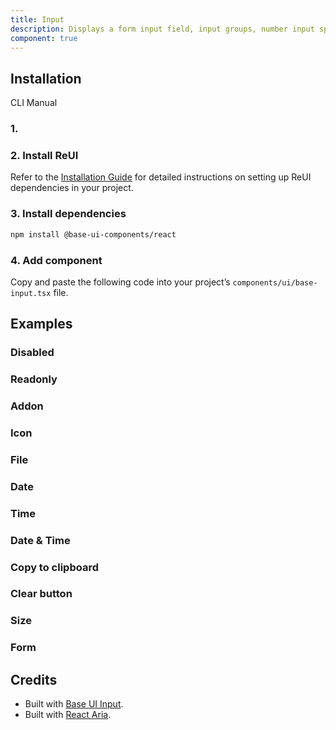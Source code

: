 ```yaml
---
title: Input
description: Displays a form input field, input groups, number input spinners, date input, date time input, time inputs, etc.
component: true
---
```


## Installation

CLI
Manual

### 1.

### 2. Install ReUI

Refer to the [Installation Guide](/docs/installation) for detailed instructions on setting up ReUI dependencies in your project.

### 3. Install dependencies

```bash
npm install @base-ui-components/react
```

### 4. Add component

Copy and paste the following code into your project’s `components/ui/base-input.tsx` file.

## Examples

### Disabled

### Readonly

### Addon

### Icon

### File

### Date

### Time

### Date & Time

### Copy to clipboard

### Clear button

### Size

### Form

## Credits

- Built with [Base UI Input](https://base-ui.com/react/components/input).
- Built with [React Aria](https://react-spectrum.adobe.com/react-aria/index.html).
